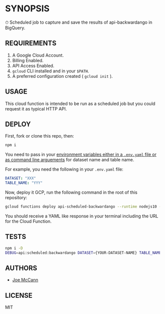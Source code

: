# SYNOPSIS

⏱ Scheduled job to capture and save the results of api-backwardango in BigQuery.

## REQUIREMENTS

1. A Google Cloud Account.
2. Billing Enabled.
3. API Access Enabled.
4. `gcloud` CLI installed and in your `$PATH`.
5. A preferred configuration created ( `gcloud init` ).

## USAGE

This cloud function is intended to be run as a scheduled job but you could request it as typical HTTP API.

## DEPLOY

First, fork or clone this repo, then:

```sh
npm i
```

You need to pass in your [environment variables either in a `.env.yaml` file or as command line arguements](https://cloud.google.com/functions/docs/env-var) for dataset name and table name.  

For example, you need the following in your `.env.yaml` file:

```yaml
DATASET: "XXX"
TABLE_NAME: "YYY"
```

Now, deploy it GCP, run the following command in the root of this repository:

```sh
gcloud functions deploy api-scheduled-backwardango --runtime nodejs10 --trigger-http --memory 128MB --env-vars-file .env.yaml
```

You should receive a YAML like response in your terminal including the URL for the Cloud Function.

## TESTS

```sh
npm i -D
DEBUG=api:scheduled:backwardango DATASET={YOUR-DATASET-NAME} TABLE_NAME={YOUR-TABLE-NAME} npm test
```

## AUTHORS

- [Joe McCann](https://twitter.com/joemccann)

## LICENSE

MIT